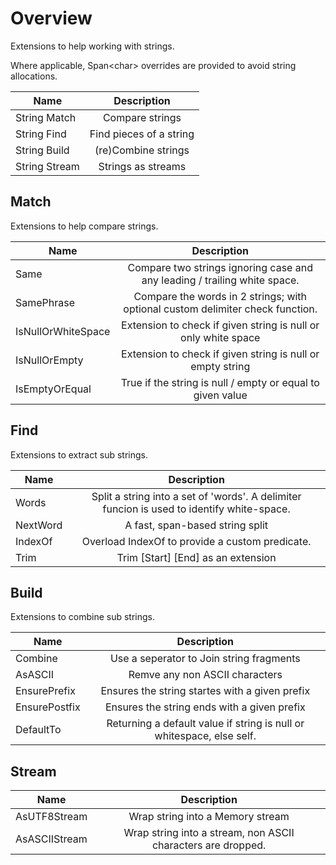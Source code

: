 ﻿# Overview
Extensions to help working with strings.

Where applicable, Span\<char\> overrides are provided to avoid string allocations.

| Name  | Description |
| ---  | :---: |
| String Match  | Compare strings |
| String Find| Find pieces of a string |
| String Build | (re)Combine strings  |
| String Stream| Strings as streams |

## Match
Extensions to help compare strings.

| Name  | Description |
| ---  | :---: |
|Same              | Compare two strings ignoring case and any leading / trailing white space.|
|SamePhrase        | Compare the words in 2 strings; with optional custom delimiter check function.|
|IsNullOrWhiteSpace| Extension to check if given string is null or only white space|
|IsNullOrEmpty     | Extension to check if given string is null or empty string|
|IsEmptyOrEqual    | True if the string is null / empty or equal to given value|

## Find
Extensions to extract sub strings.

| Name  | Description |
| ---  | :---: |
|Words| Split a string into a set of 'words'. A delimiter funcion is used to identify white-space.|
|NextWord| A fast, span-based string split|
|IndexOf| Overload IndexOf to provide a custom predicate.|
|Trim | Trim [Start] [End] as an extension|

## Build
Extensions to combine sub strings.

| Name  | Description |
| ---  | :---: |
|Combine| Use a seperator to Join string fragments|
|AsASCII| Remve any non ASCII characters |
|EnsurePrefix| Ensures the string startes with a given prefix |
|EnsurePostfix| Ensures the string ends with a given prefix |
|DefaultTo|Returning a default value if string is null or whitespace, else self. |

## Stream

| Name  | Description |
| ---  | :---: |
|AsUTF8Stream| Wrap string into a Memory stream |
|AsASCIIStream| Wrap string into a stream, non ASCII characters are dropped.|